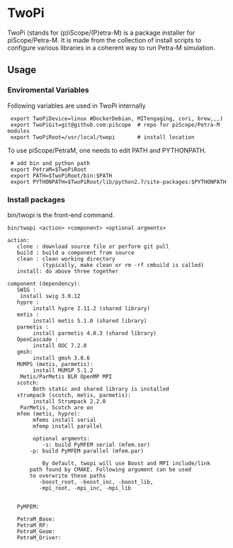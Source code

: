 # TwoPi
TwoPi (stands for (p)iScope/(P)etra-M) is a package installer
for piScope/Petra-M. It is made from the collection of install scripts
to configure various libraries in a coherent way to run Petra-M simulation.

## Usage
### Enviromental Variables
Following variables are used in TwoPi internally 
```
 export TwoPiDevice=linux #DockerDebian, MITengaging, cori, brew,,,)
 export TwoPiGit=git@github.com:piScope  # repo for piScope/Petra-M modules
 export TwoPiRoot=/usr/local/twopi       # install location
```
To use piScope/PetraM, one needs to edit PATH and PYTHONPATH.
```
 # add bin and python path
 export PetraM=$TwoPiRoot
 export PATH=$TwoPiRoot/bin:$PATH        
 export PYTHONPATH=$TwoPiRoot/lib/python2.7/site-packages:$PYTHONPATH

```
### Install packages

bin/twopi is the front-end command.

```
bin/twopi <action> <component> <optional argments>

action:
   clone : download source file or perform git pull
   build : build a component from source
   clean : clean working directory
           (typically, make clean or rm -rf cmbuild is called)
   install: do above three together
   
component (dependency):
   SWIG :
   	install swig 3.0.12
   hypre :
        install hypre 2.11.2 (shared library)
   metis : 
        install metis 5.1.0 (shared library)
   parmetis : 
        install parmetis 4.0.3 (shared library)
   OpenCascade :
        install OOC 7.2.0
   gmsh:
        install gmsh 3.0.6
   MUMPS (metis, parmetis):
        install MUMSP 5.1.2
	Metis/ParMetis BLR OpenMP MPI
   scotch:
        Both static and shared library is installed
   strumpack (scotch, metis, parmetis):
        install Strumpack 2.2.0
	ParMetis, Scotch are on
   mfem (metis, hypre):
        mfems install serial
        mfemp install parallel
	
        optional argments:
           -s: build PyMFEM serial (mfem.ser)
	   -p: build PyMFEM parallel (mfem.par)

           By default, twopi will use Boost and MPI include/link
	   path found by CMAKE. Following argument can be used
	   to overwrite these paths
   	      -boost_root, -boost_inc, -boost_lib,
	      -mpi_root, -mpi_inc, -mpi_lib


   PyMFEM:

   PetraM_Base:
   PetraM_RF:
   PetraM_Geom:
   PetraM_Driver:         
```   
